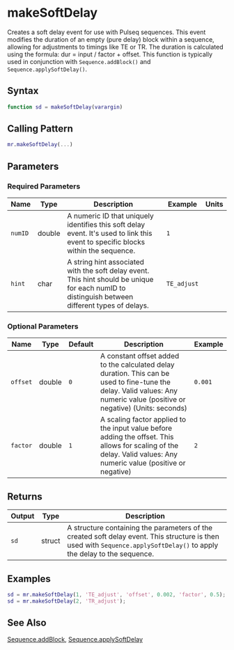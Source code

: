 # makeSoftDelay

Creates a soft delay event for use with Pulseq sequences. This event modifies the duration of an empty (pure delay) block within a sequence, allowing for adjustments to timings like TE or TR.  The duration is calculated using the formula: dur = input / factor + offset.  This function is typically used in conjunction with `Sequence.addBlock()` and `Sequence.applySoftDelay()`.

## Syntax

```matlab
function sd = makeSoftDelay(varargin)
```

## Calling Pattern

```matlab
mr.makeSoftDelay(...)
```

## Parameters

### Required Parameters

| Name | Type | Description | Example | Units |
|------|------|-------------|---------|-------|
| `numID` | double | A numeric ID that uniquely identifies this soft delay event.  It's used to link this event to specific blocks within the sequence. | `1` |  |
| `hint` | char | A string hint associated with the soft delay event. This hint should be unique for each numID to distinguish between different types of delays. | `TE_adjust` |  |

### Optional Parameters

| Name | Type | Default | Description | Example |
|------|------|---------|-------------|---------|
| `offset` | double | `0` | A constant offset added to the calculated delay duration.  This can be used to fine-tune the delay. Valid values: Any numeric value (positive or negative) (Units: seconds) | `0.001` |
| `factor` | double | `1` | A scaling factor applied to the input value before adding the offset.  This allows for scaling of the delay. Valid values: Any numeric value (positive or negative) | `2` |

## Returns

| Output | Type | Description |
|--------|------|-------------|
| `sd` | struct | A structure containing the parameters of the created soft delay event. This structure is then used with `Sequence.applySoftDelay()` to apply the delay to the sequence. |

## Examples

```matlab
sd = mr.makeSoftDelay(1, 'TE_adjust', 'offset', 0.002, 'factor', 0.5);
sd = mr.makeSoftDelay(2, 'TR_adjust');
```

## See Also

[Sequence.addBlock](addBlock.md), [Sequence.applySoftDelay](applySoftDelay.md)

